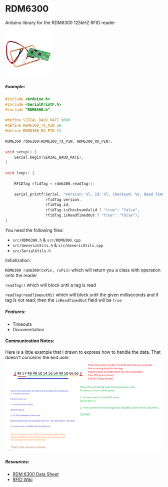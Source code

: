 # RDM6300
Arduino library for the RDM6300 125kHZ RFID reader

<img src="RDM6300-component.jpg" width="150px" height=150px>

##### Example:

```c++
#include <Arduino.h>
#include <SerialPrintF.h>
#include "RDM6300.h"

#define SERIAL_BAUD_RATE 9600
#define RDM6300_TX_PIN 10
#define RDM6300_RX_PIN 11

RDM6300 rdm6300(RDM6300_TX_PIN, RDM6300_RX_PIN);

void setup() {
    Serial.begin(SERIAL_BAUD_RATE);
}

void loop() {

    RFIDTag rfidTag = rdm6300.readTag();

    serial_printf(Serial, "Version: %l, Id: %l, Checksum: %s, Read Timed Out: %s\n",
                  rfidTag.version,
                  rfidTag.id,
                  rfidTag.isChecksumValid ? "true": "false",
                  rfidTag.isReadTimedOut ? "true": "false");
}

```

You need the following files:
- `src/RDM6300.h` & `src/RDM6300.cpp`
- `src/GenericUtils.h` & `src/GenericUtils.cpp`
- `src/SerialUtils.h`

Initialization:

`RDM6300 rdm6300(txPin, rxPin)` which will return you a class with operation onto the reader

`readTag()` which will block until a tag is read

`readTag(readTimeoutMS)` which will block until the given milliseconds and if tag is not read, then the `isReadTimedOut` field will be `true`

##### Features:

- Timeouts
- Documentation

#### Communication Notes:

Here is a little example that I drawn to express how to handle the data. That doesn't concerns the end user.
![](data_visualization.png)



##### Resources:

- [RDM 6300 Data Sheet](https://www.openimpulse.com/blog/wp-content/uploads/wpsc/downloadables/RDM630-Spec.pdf)
- [RFID Wiki](https://en.wikipedia.org/wiki/Radio-frequency_identification)
